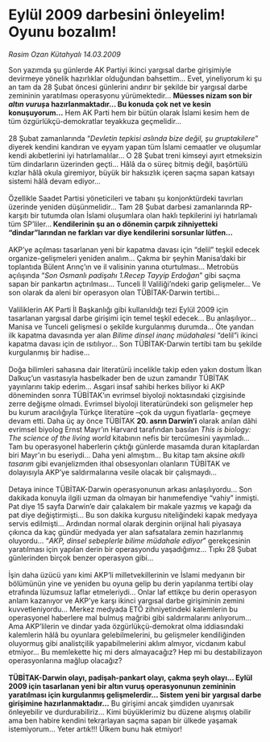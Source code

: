 # Eylül 2009 darbesini önleyelim! Oyunu bozalım!

*Rasim Ozan Kütahyalı 14.03.2009*

<div class="taraf_structure_2col_1zq">
<div class="margen_n">



 <p>Son yazımda şu günlerde AK Partiyi ikinci yargısal darbe girişimiyle devirmeye yönelik hazırlıklar olduğundan bahsettim... Evet, yineliyorum ki şu an tam da 28 Şubat öncesi günlerini andırır bir şekilde bir yargısal darbe zemininin yaratılması operasyonu yürümektedir... <b>Müesses nizam son bir <i>altın vuruş</i>a hazırlanmaktadır... Bu konuda çok net ve kesin konuşuyorum...</b> Hem AK Parti hem bir bütün olarak İslami kesim hem de tüm özgürlükçü-demokratlar teyakkuza geçmelidir... <br/><br/>28 Şubat zamanlarında “<i>Devletin tepkisi aslında bize değil, şu gruptakilere</i>” diyerek kendini kandıran ve eyyam yapan tüm İslami cemaatler ve oluşumlar kendi akıbetlerini iyi hatırlamalılar... O 28 Şubat treni kimseyi ayırt etmeksizin tüm dindarların üzerinden geçti... Hâlâ da o süreç bitmiş değil, başörtülü kızlar hâlâ okula giremiyor, büyük bir haksızlık içeren saçma sapan katsayı sistemi hâlâ devam ediyor... <br/><br/>Özellikle Saadet Partisi yöneticileri ve tabanı şu konjonktürdeki tavırları üzerinde yeniden düşünmelidir... Tam 28 Şubat darbesi zamanlarında RP-karşıtı bir tutumda olan İslami oluşumlara olan haklı tepkilerini iyi hatırlamalı tüm SP’liler...<b> Kendilerinin şu an o dönemin çarpık zihniyetteki “dindar”larından ne farkları var diye kendilerini sorsunlar lütfen...</b> <br/><br/>AKP’ye açılması tasarlanan yeni bir kapatma davası için “delil” teşkil edecek organize-gelişmeleri yeniden analım... Çakma bir şeyhin Manisa’daki bir toplantıda Bülent Arınç’ın ve il valisinin yanına oturtulması... Metrobüs açılışında “<i>Son Osmanlı padişahı 1.Recep Tayyip Erdoğan</i>” gibi saçma sapan bir pankartın açtırılması... Tunceli İl Valiliği’ndeki garip gelişmeler... Ve son olarak da aleni bir operasyon olan TÜBİTAK-Darwin tertibi... <br/><br/>Valiliklerin AK Parti İl Başkanlığı gibi kullanıldığı tezi Eylül 2009 için tasarlanan yargısal darbe girişimi için temel teşkil edecek... Bu anlaşılıyor... Manisa ve Tunceli gelişmesi o şekilde kurgulanmış durumda... Öte yandan ilk kapatma davasında yer alan <i>Bilime dinsel inanç müdahalesi</i> “delil”i ikinci kapatma davası için de ısıtılıyor... Son TÜBİTAK-Darwin tertibi tam bu şekilde kurgulanmış bir hadise... <br/><br/>Doğa bilimleri sahasına dair literatürü incelikle takip eden yakın dostum İlkan Dalkuç’un vasıtasıyla hasbelkader ben de uzun zamandır TÜBİTAK yayınlarını takip ederim... Asgari insaf sahibi herkes biliyor ki AKP döneminden sonra TÜBİTAK’ın evrimsel biyoloji noktasındaki çizgisinde zerre değişme olmadı. Evrimsel biyoloji literatüründeki son gelişmeler hep bu kurum aracılığıyla Türkçe literatüre –çok da uygun fiyatlarla- geçmeye devam etti. Daha üç ay önce TÜBİTAK <b>20. asrın Darwin’i</b> olarak anılan dâhi evrimsel biyolog Ernst Mayr’ın Harvard tarafından basılan <i>This is biology: The science of the living world </i>kitabının nefis bir tercümesini yayımladı… Tam bu operasyonel haberlerin çıktığı günlerde masamda duran kitaplardan biri Mayr’ın bu eseriydi... Daha yeni almıştım... Bu kitap tam aksine <i>akıllı tasarım</i> gibi evanjelizmden ithal obsesyonları olanların TÜBİTAK ve dolayısıyla AKP’ye saldırmalarına vesile olacak bir çalışmaydı... <br/><br/>Detaya inince TÜBİTAK-Darwin operasyonunun arkası anlaşılıyordu... Son dakikada konuyla ilgili uzman da olmayan bir hanımefendiye “vahiy” inmişti. Pat diye 15 sayfa Darwin’e dair çalakalem bir makale yazmış ve kapağı da pat diye değiştirmişti... Bu son dakika kurgusu niteliğindeki kapak medyaya servis edilmişti... Ardından normal olarak derginin orijinal hali piyasaya çıkınca da kaç gündür medyada yer alan safsatalara zemin hazırlanmış oluyordu... “<i>AKP, dinsel sebeplerle bilime müdahale ediyor</i>” gerekçesinin yaratılması için yapılan derin bir operasyondu yaşadığımız... Tıpkı 28 Şubat günlerinden birçok benzer operasyon gibi... <br/><br/>İşin daha üzücü yanı kimi AKP’li milletvekillerinin ve İslami medyanın bir bölümünün yine ve yeniden bu oyuna gelip bu derin yapılanma tertibi olay etrafında lüzumsuz laflar etmeleriydi... Onlar laf ettikçe bu derin operasyon anlam kazanıyor ve AKP’ye karşı ikinci yargısal darbe girişiminin zemini kuvvetleniyordu... Merkez medyada ETÖ zihniyetindeki kalemlerin bu operasyonel haberlere mal bulmuş mağribi gibi saldırmalarını anlıyorum... Ama AKP’lilerin ve dindar yada özgürlükçü-demokrat olma iddiasındaki kalemlerin hâlâ bu oyunlara gelebilmelerini, bu gelişmeler kendiliğinden oluyormuş gibi analistçilik yapabilmelerini aklım almıyor, vicdanım kabul etmiyor... Bu memlekette hiç mi ders almayacağız? Hep mi bu destabilizayon operasyonlarına mağlup olacağız?<b> <br/><br/>TÜBİTAK-Darwin olayı, padişah-pankart olayı, çakma şeyh olayı... Eylül 2009 için tasarlanan yeni bir altın vuruş operasyonunun zemininin yaratılması için kurgulanmış gelişmelerdir... Sistem yeni bir yargısal darbe girişimine hazırlanmaktadır...</b> Bu girişimi ancak şimdiden uyanırsak önleyebilir ve durdurabiliriz... Kimi büyüklerimiz bu düzene alışmış olabilir ama ben habire kendini tekrarlayan saçma sapan bir ülkede yaşamak istemiyorum... Yeter artık!!! Ülkem bunu hak etmiyor! </p>

<br/>


<div id="taraf_not">
</div>

</div>


</div>

